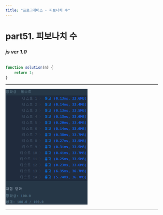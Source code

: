 ```yaml
---
title: "프로그래머스 - 피보나치 수"
---
```



# __part51. 피보나치 수__

### _js ver 1.0_
```js 

function solution(n) {
    return 1;
}
```
<hr/>

![실행결과_js ver 1.0](/assets/img/2024-07-10-prog51.png)

<hr/>